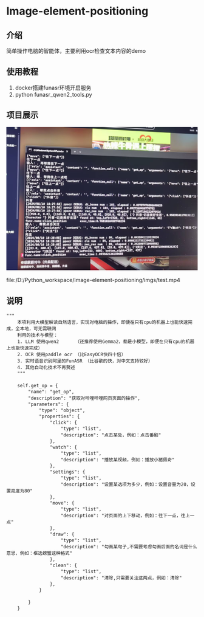 # Image-element-positioning

## 介绍
简单操作电脑的智能体，主要利用ocr检查文本内容的demo

## 使用教程
1. docker搭建funasr环境开启服务
2. python funasr_qwen2_tools.py

## 项目展示
![5.jpg](imgs/5.jpg)

file:/D:/Python_workspace/image-element-positioning/imgs/test.mp4


## 说明
    """
        本项利用大模型解读自然语言，实现对电脑的操作，即便在只有cpu的机器上也能快速完成，全本地，可无需联网
        利用的技术与模型：
        1. LLM 使用qwen2      （还推荐使用Gemma2，都是小模型，即便在只有cpu的机器上也能快速完成）
        2. OCR 使用paddle ocr （比EasyOCR快四十倍）
        3. 实时语音识别阿里的FunASR （比谷歌的快，对中文支持较好）
        4. 其他自动化技术不再赘述
        """

        self.get_op = {
            "name": "get_op",
            "description": "获取对哔哩哔哩网页页面的操作",
            "parameters": {
                "type": "object",
                "properties": {
                    "click": {
                        "type": "list",
                        "description": "点击某处，例如：点击番剧"
                    },
                    "watch": {
                        "type": "list",
                        "description": "播放某视频，例如：播放小猪佩奇"
                    },
                    "settings": {
                        "type": "list",
                        "description": "设置某选项为多少，例如：设置音量为20，设置亮度为80"
                    },
                    "move": {
                        "type": "list",
                        "description": "对页面的上下移动，例如：往下一点，往上一点"
                    },
                    "draw": {
                        "type": "list",
                        "description": "勾画某句子,不需要考虑勾画后面的名词是什么意思，例如：框选螃蟹这种格式"
                    },
                    "clean": {
                        "type": "list",
                        "description": "清除,只需要关注这两点，例如：清除"
                    },
                }

            }
        }
